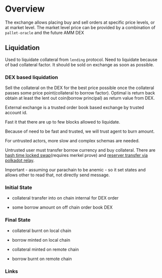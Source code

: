 # Overview

The exchange allows placing buy and sell orders at specific price levels, or at market level. The market level price can be provided by a combination of `pallet-oracle` and the future AMM DEX


## Liquidation


Used to liquidate collateral from `lending` protocol.  Need to liquidate because of bad collateral factor. It should be sold on exchange as soon as possible.


### DEX based liquidation

Sell the collateral on the DEX for the best price possible once the collateral passes some price point(collateral to borrow factor). Optimal is return back obtain at least the lent out coin(borrow principal) as return value from DEX.


External exchange is a trusted order book based exchange by trusted account id.

Fast it that there are up to few blocks allowed to liquidate.

Because of need to be fast and trusted, we will trust agent to burn amount.

For untrusted actors, more slow and complex schemas are needed.

Untrusted user must transfer borrow currency and buy collateral. There are [hash time locked swap][1](requires merkel prove) and [reserver transfer via polkadot relay][2].

Important - assuming our parachain to be anemic - so it set states and allows  other to read that, not directly send message.

### Initial State

- collateral transfer into on chain internal for DEX order

- some borrow amount on off chain order book DEX

### Final State

- collateral burnt on local chain

- borrow minted on local chain

- collateral minted on remote chain

- borrow burnt on remote chain

### Links

[1]: https://research.csiro.au/blockchainpatterns/general-patterns/blockchain-payment-patterns/token-swap/
[2]: https://medium.com/polkadot-network/xcm-the-cross-consensus-message-format-3b77b1373392
